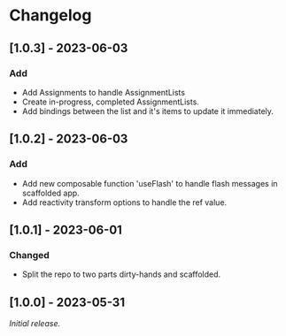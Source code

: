 # Changelog

## [1.0.3] - 2023-06-03

### Add

- Add Assignments to handle AssignmentLists
- Create in-progress, completed AssignmentLists.
- Add bindings between the list and it's items to update it immediately.

## [1.0.2] - 2023-06-03

### Add

- Add new composable function 'useFlash' to handle flash messages in scaffolded app.
- Add reactivity transform options to handle the ref value.

## [1.0.1] - 2023-06-01

### Changed

- Split the repo to two parts dirty-hands and scaffolded.

## [1.0.0] - 2023-05-31

_Initial release._